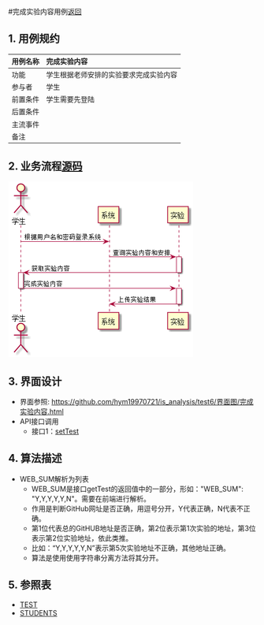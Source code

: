 #完成实验内容用例[返回](../README.md)
## 1. 用例规约

|用例名称|完成实验内容|
|-------|:-------------|
|功能|学生根据老师安排的实验要求完成实验内容|
|参与者|学生|
|前置条件|学生需要先登陆|
|后置条件||
|主流事件| |
|备注| |

## 2. 业务流程[源码](../顺序图/完成实验内容.puml)
![sequence1](../顺序图/完成实验内容.png) 


## 3. 界面设计
- 界面参照: https://github.com/hym19970721/is_analysis/test6/界面图/完成实验内容.html
- API接口调用
    - 接口1：[setTest](../接口/setTest.md)

## 4. 算法描述
- WEB_SUM解析为列表  
  - WEB_SUM是接口getTest的返回值中的一部分，形如："WEB_SUM": "Y,Y,Y,Y,Y,N"。需要在前端进行解析。  
  - 作用是判断GitHub网址是否正确，用逗号分开，Y代表正确，N代表不正确。  
  - 第1位代表总的GitHUB地址是否正确，第2位表示第1次实验的地址，第3位表示第2位实验地址，依此类推。
  - 比如：“Y,Y,Y,Y,Y,N”表示第5次实验地址不正确，其他地址正确。  
  - 算法是使用使用字符串分离方法将其分开。

    
## 5. 参照表

- [TEST](../数据库设计.md/#TEST)
- [STUDENTS](../数据库设计.md/#STUDENTS)
